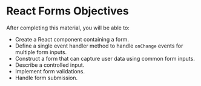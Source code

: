 # React Forms Objectives

After completing this material, you will be able to:

* Create a React component containing a form.
* Define a single event handler method to handle `onChange` events for multiple
  form inputs.
* Construct a form that can capture user data using common form inputs.
* Describe a controlled input.
* Implement form validations.
* Handle form submission.
